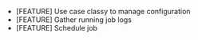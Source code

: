 
* [FEATURE] Use case classy to manage configuration
* [FEATURE] Gather running job logs
* [FEATURE] Schedule job 
 
